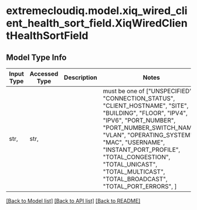 # extremecloudiq.model.xiq_wired_client_health_sort_field.XiqWiredClientHealthSortField

## Model Type Info
Input Type | Accessed Type | Description | Notes
------------ | ------------- | ------------- | -------------
str,  | str,  |  | must be one of ["UNSPECIFIED", "CONNECTION_STATUS", "CLIENT_HOSTNAME", "SITE", "BUILDING", "FLOOR", "IPV4", "IPV6", "PORT_NUMBER", "PORT_NUMBER_SWITCH_NAME", "VLAN", "OPERATING_SYSTEM", "MAC", "USERNAME", "INSTANT_PORT_PROFILE", "TOTAL_CONGESTION", "TOTAL_UNICAST", "TOTAL_MULTICAST", "TOTAL_BROADCAST", "TOTAL_PORT_ERRORS", ] 

[[Back to Model list]](../../README.md#documentation-for-models) [[Back to API list]](../../README.md#documentation-for-api-endpoints) [[Back to README]](../../README.md)

